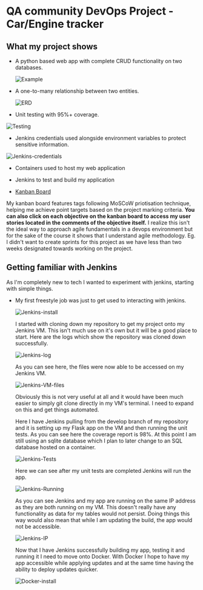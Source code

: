 # QA community DevOps Project - Car/Engine tracker

## What my project shows

* A python based web app with complete CRUD functionality on two databases. 

  ![Example](https://i.ibb.co/Yyg7WqR/Project-example.png)
* A one-to-many relationship between two entities.

  ![ERD](https://i.ibb.co/RYcYBz3/ERD-first.png)
* Unit testing with 95%+ coverage. 

![Testing](https://i.ibb.co/C8J4y93/Test-coverage.png)

* Jenkins credentials used alongside environment variables to protect sensitive information.

![Jenkins-credentials](https://i.ibb.co/2N2cLHP/Jenkins-credentials.png)

* Containers used to host my web application
* Jenkins to test and build my application

* [Kanban Board](https://github.com/users/GooeyG/projects/1/views/1)

My kanban board features tags following MoSCoW priotisation technique, helping me achieve point targets based on the project marking criteria.
**You can also click on each objective on the kanban board to access my user stories located in the comments of the objective itself.**
I realize this isn't the ideal way to approach agile fundamentals in a devops environment but for the sake of the course it shows that I understand agile methodology. Eg. I didn't want to create sprints for this project as we have less than two weeks designated towards working on the project.
 
## Getting familiar with Jenkins

As I'm completely new to tech I wanted to experiment with jenkins, starting with simple things.

* My first freestyle job was just to get used to interacting with jenkins.

  ![Jenkins-install](https://i.ibb.co/ysQ51TR/Installing-Jenkins.png)

  I started with cloning down my repository to get my project onto my Jenkins VM. This isn't much use on it's own but it will be a good place to start. Here are the logs which show the repository was cloned down successfully.

  ![Jenkins-log](https://i.ibb.co/DK6Qxxc/Jenkins-clone-github.png)

  As you can see here, the files were now able to be accessed on my Jenkins VM.

  ![Jenkins-VM-files](https://i.ibb.co/znfpsC5/Jenkins-clone-confirmed.png)

  Obviously this is not very useful at all and it would have been much easier to simply git clone directly in my VM's terminal. I need to expand on this and get things automated.

  Here I have Jenkins pulling from the develop branch of my repository and it is setting up my Flask app on the VM and then running the unit tests. As you can see here the coverage report is 98%. At this point I am still using an sqlite database which I plan to later change to an SQL database hosted on a container.

  ![Jenkins-Tests](https://i.imgur.com/PgA0UZg.png)

  Here we can see after my unit tests are completed Jenkins will run the app.

  ![Jenkins-Running](https://i.ibb.co/ZGT33k4/Jenkins-running.png)

  As you can see Jenkins and my app are running on the same IP address as they are both running on my VM. This doesn't really have any functionality as data for my tables would not persist. Doing things this way would also mean that while I am updating the build, the app would not be accessible. 

  ![Jenkins-IP](https://i.ibb.co/1rgxYF5/Jenkins-running1.png)

   Now that I have Jenkins successfully building my app, testing it and running it I need to move onto Docker. With Docker I hope to have my app accessible while applying updates and at the same time having the ability to deploy updates quicker.

  ![Docker-install](https://i.ibb.co/HPh4t5g/Docker-installation.png)
